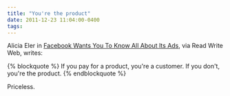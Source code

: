 ```yaml
---
title: "You're the product"
date: 2011-12-23 11:04:00-0400
tags: 
---
```


Alicia Eler in [Facebook Wants You To Know All About Its Ads](http://www.readwriteweb.com/archives/facebook_wants_you_to_know_all_about_its_ads.php), via Read Write Web, writes:

{% blockquote %}
If you pay for a product, you're a customer. If you don't, you're the product.
{% endblockquote %}

Priceless.
